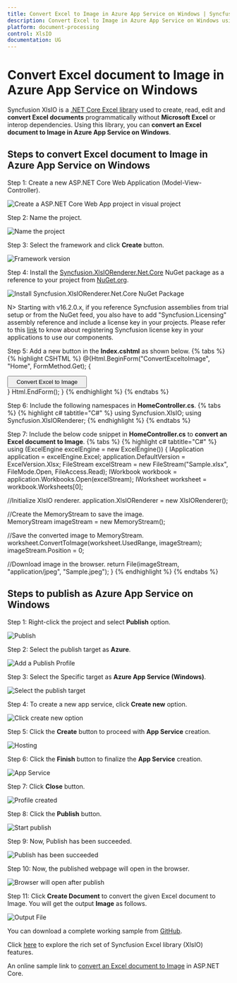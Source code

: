 ```yaml
---
title: Convert Excel to Image in Azure App Service on Windows | Syncfusion
description: Convert Excel to Image in Azure App Service on Windows using .NET Core Excel library (XlsIO) without Microsoft Excel or interop dependencies.
platform: document-processing
control: XlsIO
documentation: UG
---
```


# Convert Excel document to Image in Azure App Service on Windows

Syncfusion XlsIO is a [.NET Core Excel library](https://www.syncfusion.com/document-processing/excel-framework/net) used to create, read, edit and **convert Excel documents** programmatically without **Microsoft Excel** or interop dependencies. Using this library, you can **convert an Excel document to Image in Azure App Service on Windows**.

## Steps to convert Excel document to Image in Azure App Service on Windows

Step 1: Create a new ASP.NET Core Web Application (Model-View-Controller).

![Create a ASP.NET Core Web App project in visual project](Azure-Images/App-Service-Windows/Create_Application.png)

Step 2: Name the project.

![Name the project](Azure-Images/App-Service-Windows/Name_the_Application_Image.png)

Step 3: Select the framework and click **Create** button.

![Framework version](Azure-Images/App-Service-Windows/Select_Framework.png)

Step 4: Install the [Syncfusion.XlsIORenderer.Net.Core](https://www.nuget.org/packages/Syncfusion.XlsIORenderer.Net.Core) NuGet package as a reference to your project from [NuGet.org](https://www.nuget.org/).

![Install Syncfusion.XlsIORenderer.Net.Core NuGet Package](Azure-Images/App-Service-Windows/Install_NuGet_Image.png)

N> Starting with v16.2.0.x, if you reference Syncfusion assemblies from trial setup or from the NuGet feed, you also have to add "Syncfusion.Licensing" assembly reference and include a license key in your projects. Please refer to this [link](https://help.syncfusion.com/common/essential-studio/licensing/overview) to know about registering Syncfusion license key in your applications to use our components. 

Step 5: Add a new button in the **Index.cshtml** as shown below.
{% tabs %}  
{% highlight CSHTML %}
@{Html.BeginForm("ConvertExceltoImage", "Home", FormMethod.Get);
    {
        <div>
            <input type="submit" value="Convert Excel to Image" style="width:180px;height:27px" />
        </div>
    }
    Html.EndForm();
}
{% endhighlight %}
{% endtabs %}

Step 6: Include the following namespaces in **HomeController.cs**.
{% tabs %}
{% highlight c# tabtitle="C#" %}
using Syncfusion.XlsIO;
using Syncfusion.XlsIORenderer;
{% endhighlight %}
{% endtabs %}

Step 7: Include the below code snippet in **HomeController.cs** to **convert an Excel document to Image**. 
{% tabs %}
{% highlight c# tabtitle="C#" %}
using (ExcelEngine excelEngine = new ExcelEngine())
{
  IApplication application = excelEngine.Excel;
  application.DefaultVersion = ExcelVersion.Xlsx;
  FileStream excelStream = new FileStream("Sample.xlsx", FileMode.Open, FileAccess.Read);
  IWorkbook workbook = application.Workbooks.Open(excelStream);
  IWorksheet worksheet = workbook.Worksheets[0];

  //Initialize XlsIO renderer.
  application.XlsIORenderer = new XlsIORenderer();

  //Create the MemoryStream to save the image.      
  MemoryStream imageStream = new MemoryStream();

  //Save the converted image to MemoryStream.
  worksheet.ConvertToImage(worksheet.UsedRange, imageStream);
  imageStream.Position = 0;

  //Download image in the browser.
  return File(imageStream, "application/jpeg", "Sample.jpeg");
}
{% endhighlight %}
{% endtabs %}

## Steps to publish as Azure App Service on Windows

Step 1: Right-click the project and select **Publish** option.

![Publish](Azure-Images/App-Service-Windows/Publish_Image.png)

Step 2: Select the publish target as **Azure**.

![Add a Publish Profile](Azure-Images/App-Service-Windows/Publish_Profile.png)

Step 3: Select the Specific target as **Azure App Service (Windows)**.

![Select the publish target](Azure-Images/App-Service-Windows/Windows_App_Service.png)

Step 4: To create a new app service, click **Create new** option.

![Click create new option](Azure-Images/App-Service-Windows/Create_New.png)

Step 5: Click the **Create** button to proceed with **App Service** creation.

![Hosting](Azure-Images/App-Service-Windows/Hosting_Image.png)

Step 6: Click the **Finish** button to finalize the **App Service** creation.

![App Service](Azure-Images/App-Service-Windows/App_Service_Image.png)

Step 7: Click **Close** button.

![Profile created](Azure-Images/App-Service-Windows/Profile_Created_Image.png)

Step 8: Click the **Publish** button.

![Start publish](Azure-Images/App-Service-Windows/Start_Publish_Image.png)

Step 9: Now, Publish has been succeeded.

![Publish has been succeeded](Azure-Images/App-Service-Windows/Publish_Success_Image.png)

Step 10: Now, the published webpage will open in the browser. 

![Browser will open after publish](Azure-Images/App-Service-Windows/CreateDocument_Button_Image.png)

Step 11: Click **Create Document** to convert the given Excel document to Image. You will get the output **Image** as follows.

![Output File](Azure-Images/App-Service-Windows/ExcelToImage_AppService_Windows.png)

You can download a complete working sample from [GitHub](https://github.com/SyncfusionExamples/XlsIO-Examples/tree/master/Getting%20Started/Azure%20App%20Service/Convert_Excel_to_Image). 

Click [here](https://www.syncfusion.com/document-processing/excel-framework/net-core) to explore the rich set of Syncfusion Excel library (XlsIO) features.

An online sample link to [convert an Excel document to Image](https://ej2.syncfusion.com/aspnetcore/Excel/WorksheetToImage#/material3) in ASP.NET Core.
